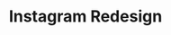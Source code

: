 ---
type: "App Redesign"
title: "Instagram Redesign"
description: "Conducted research to determine how Instagram could improve their user experience, introduce new features and rebrand themselves."
tools: "Figma Sketch InVision Flutter Swift C#" 
image: "../../images/demo-pic.jpg"
---
